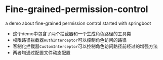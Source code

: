 # Fine-grained-permission-control
a demo about fine-grained permission control started with springboot

- 这个demo中包含了两个拦截器和一个生成角色路径的工具类
- 权限路径拦截器`AuthInterceptor`可以控制角色访问的路径
- 客制化拦截器`CustomInterceptor`可以控制角色访问路径前经过的增强方法
- 两者均通过配置文件动态配置
